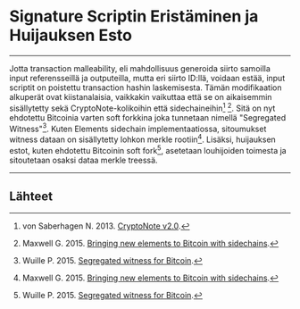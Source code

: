 # Signature Scriptin Eristäminen ja Huijauksen Esto

---

Jotta transaction malleability, eli mahdollisuus generoida siirto samoilla input referensseillä ja outputeilla, mutta eri siirto ID:llä, voidaan estää, input scriptit on poistettu transaction hashin laskemisesta. Tämän modifikaation alkuperät ovat kiistanalaisia, vaikkakin vaikuttaa että se on aikaisemmin sisällytetty sekä CryptoNote-kolikoihin että sidechaineihin[^1] [^2]. Sitä on nyt ehdotettu Bitcoinia varten soft forkkina joka tunnetaan nimellä "Segregated Witness"[^3]. Kuten Elements sidechain implementaatiossa, sitoumukset witness dataan on sisällytetty lohkon merkle rootiin[^2]. Lisäksi, huijauksen estot, kuten ehdotettu Bitcoinin soft fork[^3], asetetaan louhijoiden toimesta ja sitoutetaan osaksi dataa merkle treessä.

---

## <i class="fa fa-book"></i> Lähteet

[^1]: von Saberhagen N. 2013. [CryptoNote v2.0](https://decred.org/research/saberhagen2013.pdf).
[^2]: Maxwell G. 2015. [Bringing new elements to Bitcoin with sidechains](https://decred.org/research/maxwell2015.pdf).
[^3]: Wuille P. 2015. [Segregated witness for Bitcoin](https://prezi.com/lyghixkrguao/segregated-witness-and-deploying-it-for-bitcoin/).
